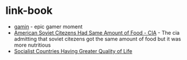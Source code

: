 # link-book
- [gamin](https://link-book.vercel.app/) - epic gamer moment
- [American Soviet Citezens Had Same Amount of Food - CIA](https://www.cia.gov/readingroom/docs/CIA-RDP84B00274R000300150009-5.pdf) - The cia admitting that soviet citezens got the same amount of food but it was more nutritious
- [Socialist Countries Having Greater Quality of Life](https://ajph.aphapublications.org/doi/epdf/10.2105/AJPH.76.6.661)